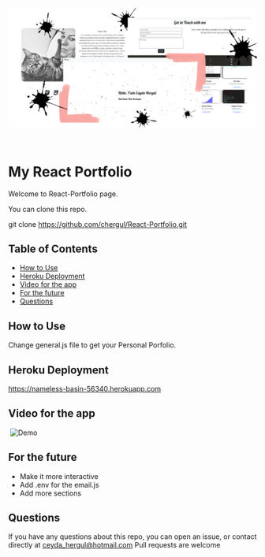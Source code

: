 <p align="center">
  <img src="./Assets/page.png" />
</p>

<br>

# My React Portfolio

Welcome to React-Portfolio page. 

You can clone this repo.

git clone https://github.com/chergul/React-Portfolio.git

## Table of Contents
* [How to Use](#how-to-use)
* [Heroku Deployment](#heroku-deployment)
* [Video for the app](#video-for-the-app)
* [For the future](#for-the-future)
* [Questions](#questions)

## How to Use

Change general.js file to get your Personal Porfolio.

## Heroku Deployment

https://nameless-basin-56340.herokuapp.com

## Video for the app
​
![Demo](./Assets/demo.gif)

## For the future

- Make it more interactive
- Add .env for the email.js
- Add more sections

## Questions
If you have any questions about this repo, you can open an issue, or contact directly at 
ceyda_hergul@hotmail.com
Pull requests are welcome